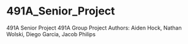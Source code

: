 # 491A_Senior_Project
491A Senior Project
491A Group Project Authors: Aiden Hock, Nathan Wolski, Diego Garcia, Jacob Philips
